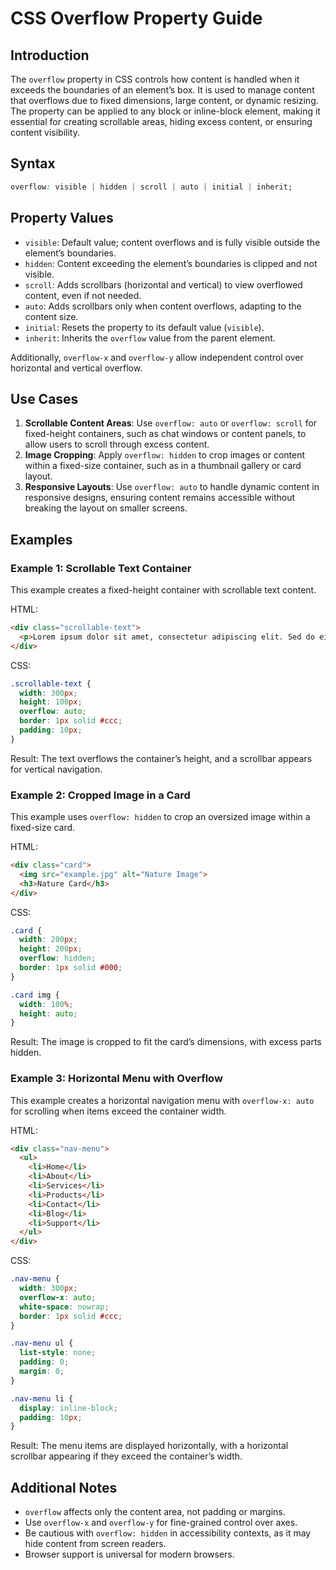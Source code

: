 # CSS Overflow Property Guide

## Introduction
The `overflow` property in CSS controls how content is handled when it exceeds the boundaries of an element’s box. It is used to manage content that overflows due to fixed dimensions, large content, or dynamic resizing. The property can be applied to any block or inline-block element, making it essential for creating scrollable areas, hiding excess content, or ensuring content visibility.

## Syntax
```css
overflow: visible | hidden | scroll | auto | initial | inherit;
```

## Property Values
- `visible`: Default value; content overflows and is fully visible outside the element’s boundaries.
- `hidden`: Content exceeding the element’s boundaries is clipped and not visible.
- `scroll`: Adds scrollbars (horizontal and vertical) to view overflowed content, even if not needed.
- `auto`: Adds scrollbars only when content overflows, adapting to the content size.
- `initial`: Resets the property to its default value (`visible`).
- `inherit`: Inherits the `overflow` value from the parent element.

Additionally, `overflow-x` and `overflow-y` allow independent control over horizontal and vertical overflow.

## Use Cases
1. **Scrollable Content Areas**: Use `overflow: auto` or `overflow: scroll` for fixed-height containers, such as chat windows or content panels, to allow users to scroll through excess content.
2. **Image Cropping**: Apply `overflow: hidden` to crop images or content within a fixed-size container, such as in a thumbnail gallery or card layout.
3. **Responsive Layouts**: Use `overflow: auto` to handle dynamic content in responsive designs, ensuring content remains accessible without breaking the layout on smaller screens.

## Examples

### Example 1: Scrollable Text Container
This example creates a fixed-height container with scrollable text content.

HTML:
```html
<div class="scrollable-text">
  <p>Lorem ipsum dolor sit amet, consectetur adipiscing elit. Sed do eiusmod tempor incididunt ut labore et dolore magna aliqua. Ut enim ad minim veniam, quis nostrud exercitation ullamco laboris nisi ut aliquip ex ea commodo consequat. Duis aute irure dolor in reprehenderit in voluptate velit esse cillum dolore eu fugiat nulla pariatur.</p>
</div>
```

CSS:
```css
.scrollable-text {
  width: 300px;
  height: 100px;
  overflow: auto;
  border: 1px solid #ccc;
  padding: 10px;
}
```

Result: The text overflows the container’s height, and a scrollbar appears for vertical navigation.

### Example 2: Cropped Image in a Card
This example uses `overflow: hidden` to crop an oversized image within a fixed-size card.

HTML:
```html
<div class="card">
  <img src="example.jpg" alt="Nature Image">
  <h3>Nature Card</h3>
</div>
```

CSS:
```css
.card {
  width: 200px;
  height: 200px;
  overflow: hidden;
  border: 1px solid #000;
}

.card img {
  width: 100%;
  height: auto;
}
```

Result: The image is cropped to fit the card’s dimensions, with excess parts hidden.

### Example 3: Horizontal Menu with Overflow
This example creates a horizontal navigation menu with `overflow-x: auto` for scrolling when items exceed the container width.

HTML:
```html
<div class="nav-menu">
  <ul>
    <li>Home</li>
    <li>About</li>
    <li>Services</li>
    <li>Products</li>
    <li>Contact</li>
    <li>Blog</li>
    <li>Support</li>
  </ul>
</div>
```

CSS:
```css
.nav-menu {
  width: 300px;
  overflow-x: auto;
  white-space: nowrap;
  border: 1px solid #ccc;
}

.nav-menu ul {
  list-style: none;
  padding: 0;
  margin: 0;
}

.nav-menu li {
  display: inline-block;
  padding: 10px;
}
```

Result: The menu items are displayed horizontally, with a horizontal scrollbar appearing if they exceed the container’s width.

## Additional Notes
- `overflow` affects only the content area, not padding or margins.
- Use `overflow-x` and `overflow-y` for fine-grained control over axes.
- Be cautious with `overflow: hidden` in accessibility contexts, as it may hide content from screen readers.
- Browser support is universal for modern browsers.
